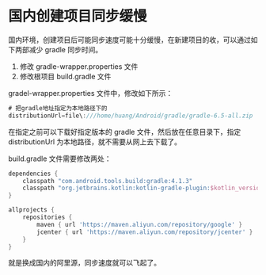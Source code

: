 # 国内创建项目同步缓慢

国内环境，创建项目后可能同步速度可能十分缓慢，在新建项目的收，可以通过如下两部减少 gradle 同步时间。

1. 修改 gradle-wrapper.properties 文件
2. 修改根项目 build.gradle 文件

gradel-wrapper.properties 文件中，修改如下所示：

```groovy
# 把gradle地址指定为本地路径下的
distributionUrl=file\:///home/huang/Android/gradle/gradle-6.5-all.zip
```

在指定之前可以下载好指定版本的 gradle 文件，然后放在任意目录下，指定distributionUrl 为本地路径，就不需要从网上去下载了。

build.gradle 文件需要修改两处：

```groovy
dependencies {
    classpath "com.android.tools.build:gradle:4.1.3"
    classpath "org.jetbrains.kotlin:kotlin-gradle-plugin:$kotlin_version"
}

allprojects {
    repositories {
        maven { url 'https://maven.aliyun.com/repository/google' }
        jcenter { url 'https://maven.aliyun.com/repository/jcenter' }
    }
}
```

就是换成国内的阿里源，同步速度就可以飞起了。
